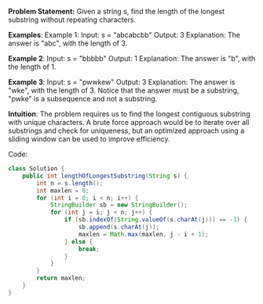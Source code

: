 **Problem Statement:**
Given a string s, find the length of the longest substring without repeating characters.

**Examples**:
Example 1:
Input: s = "abcabcbb"
Output: 3
Explanation: The answer is "abc", with the length of 3.

**Example 2**:
Input: s = "bbbbb"
Output: 1
Explanation: The answer is "b", with the length of 1.

**Example 3**:
Input: s = "pwwkew"
Output: 3
Explanation: The answer is "wke", with the length of 3.
Notice that the answer must be a substring, "pwke" is a subsequence and not a substring.

**Intuition**:
The problem requires us to find the longest contiguous substring with unique characters.
A brute force approach would be to iterate over all substrings and check for uniqueness,
but an optimized approach using a sliding window can be used to improve efficiency.

Code:
```java
class Solution {
    public int lengthOfLongestSubstring(String s) {
        int n = s.length();
        int maxlen = 0;
        for (int i = 0; i < n; i++) {
            StringBuilder sb = new StringBuilder();
            for (int j = i; j < n; j++) {
                if (sb.indexOf(String.valueOf(s.charAt(j))) == -1) {
                    sb.append(s.charAt(j));
                    maxlen = Math.max(maxlen, j - i + 1);
                } else {
                    break;
                }
            }
        }
        return maxlen;
    }
}
```
